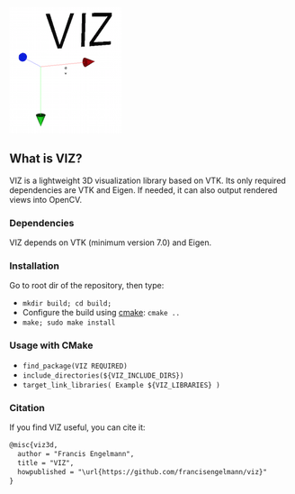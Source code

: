 ![alt tag](viz_logo.png)
## What is VIZ?
VIZ is a lightweight 3D visualization library based on VTK.
Its only required dependencies are VTK and Eigen. If needed, it can also output rendered views into OpenCV.

### Dependencies
VIZ depends on VTK (minimum version 7.0) and Eigen.

### Installation
Go to root dir of the repository, then type:
* `mkdir build; cd build;`
* Configure the build using [cmake](http://www.cmake.org/cmake/resources/software.html): `cmake ..`
* `make; sudo make install`

### Usage with CMake
- `find_package(VIZ REQUIRED)`
- `include_directories(${VIZ_INCLUDE_DIRS})`
- `target_link_libraries( Example ${VIZ_LIBRARIES} )`

### Citation
If you find VIZ useful, you can cite it:

```
@misc{viz3d,
  author = "Francis Engelmann",
  title = "VIZ",
  howpublished = "\url{https://github.com/francisengelmann/viz}"
}
```
